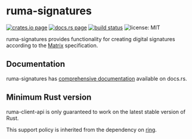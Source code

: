 # ruma-signatures

[![crates.io page](https://img.shields.io/crates/v/ruma-signatures.svg)](https://crates.io/crates/ruma-signatures)
[![docs.rs page](https://docs.rs/ruma-signatures/badge.svg)](https://docs.rs/ruma-signatures/)
[![build status](https://travis-ci.org/ruma/ruma-signatures.svg?branch=master)](https://travis-ci.org/ruma/ruma-signatures)
![license: MIT](https://img.shields.io/crates/l/ruma-signatures.svg)

ruma-signatures provides functionality for creating digital signatures according to the [Matrix](https://matrix.org/) specification.

## Documentation

ruma-signatures has [comprehensive documentation](https://docs.rs/ruma-signatures) available on docs.rs.

## Minimum Rust version

ruma-client-api is only guaranteed to work on the latest stable version of Rust.

This support policy is inherited from the dependency on [ring][].

[ring]: https://github.com/briansmith/ring/
